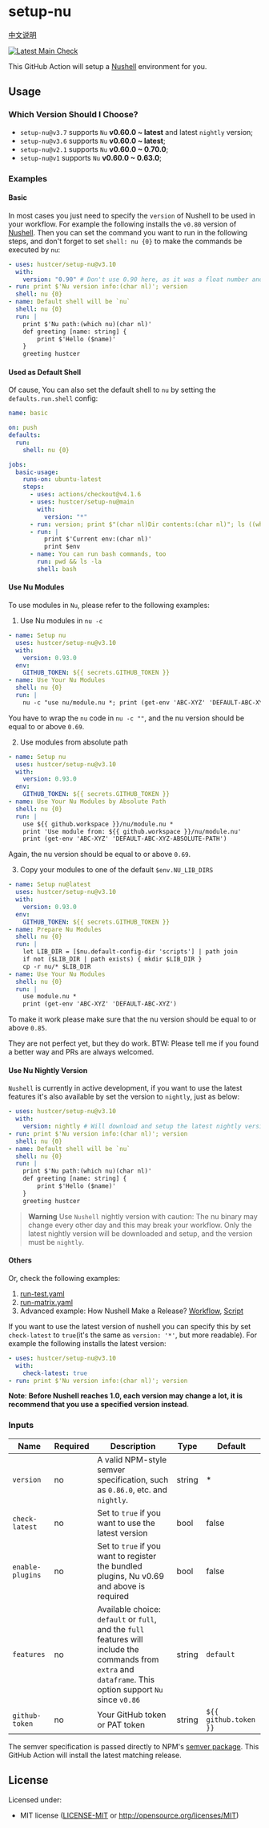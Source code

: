 # setup-nu

[中文说明](README.zh-CN.md)

[![Latest Main Check](https://github.com/hustcer/setup-nu/actions/workflows/latest-matrix.yaml/badge.svg)](https://github.com/hustcer/setup-nu/actions/workflows/latest-matrix.yaml)

This GitHub Action will setup a [Nushell](https://github.com/nushell/nushell) environment for you.

## Usage

### Which Version Should I Choose?

- `setup-nu@v3.7` supports `Nu` **v0.60.0 ~ latest** and latest `nightly` version;
- `setup-nu@v3.6` supports `Nu` **v0.60.0 ~ latest**;
- `setup-nu@v2.1` supports `Nu` **v0.60.0 ~ 0.70.0**;
- `setup-nu@v1` supports `Nu` **v0.60.0 ~ 0.63.0**;

### Examples

#### Basic

In most cases you just need to specify the `version` of Nushell to be used in your workflow.
For example the following installs the `v0.80` version of [Nushell](https://github.com/nushell/nushell).
Then you can set the command you want to run in the following steps, and don't forget to set `shell: nu {0}`
to make the commands be executed by `nu`:

```yaml
- uses: hustcer/setup-nu@v3.10
  with:
    version: "0.90" # Don't use 0.90 here, as it was a float number and will be convert to 0.9, you can use v0.90/0.90.0 or '0.90'
- run: print $'Nu version info:(char nl)'; version
  shell: nu {0}
- name: Default shell will be `nu`
  shell: nu {0}
  run: |
    print $'Nu path:(which nu)(char nl)'
    def greeting [name: string] {
        print $'Hello ($name)'
    }
    greeting hustcer
```

#### Used as Default Shell

Of cause, You can also set the default shell to `nu` by setting the `defaults.run.shell` config:

```yaml
name: basic

on: push
defaults:
  run:
    shell: nu {0}

jobs:
  basic-usage:
    runs-on: ubuntu-latest
    steps:
      - uses: actions/checkout@v4.1.6
      - uses: hustcer/setup-nu@main
        with:
          version: "*"
      - run: version; print $"(char nl)Dir contents:(char nl)"; ls ((which nu).path.0 | path dirname)
      - run: |
          print $'Current env:(char nl)'
          print $env
      - name: You can run bash commands, too
        run: pwd && ls -la
        shell: bash
```

#### Use Nu Modules

To use modules in `Nu`, please refer to the following examples:

1. Use Nu modules in `nu -c`

```yaml
- name: Setup nu
  uses: hustcer/setup-nu@v3.10
  with:
    version: 0.93.0
  env:
    GITHUB_TOKEN: ${{ secrets.GITHUB_TOKEN }}
- name: Use Your Nu Modules
  shell: nu {0}
  run: |
    nu -c "use nu/module.nu *; print (get-env 'ABC-XYZ' 'DEFAULT-ABC-XYZ')"
```

You have to wrap the `nu` code in `nu -c ""`, and the nu version should be equal to or above `0.69`.

2. Use modules from absolute path

```yaml
- name: Setup nu
  uses: hustcer/setup-nu@v3.10
  with:
    version: 0.93.0
  env:
    GITHUB_TOKEN: ${{ secrets.GITHUB_TOKEN }}
- name: Use Your Nu Modules by Absolute Path
  shell: nu {0}
  run: |
    use ${{ github.workspace }}/nu/module.nu *
    print 'Use module from: ${{ github.workspace }}/nu/module.nu'
    print (get-env 'ABC-XYZ' 'DEFAULT-ABC-XYZ-ABSOLUTE-PATH')
```

Again, the nu version should be equal to or above `0.69`.

3. Copy your modules to one of the default `$env.NU_LIB_DIRS`

```yaml
- name: Setup nu@latest
  uses: hustcer/setup-nu@v3.10
  with:
    version: 0.93.0
  env:
    GITHUB_TOKEN: ${{ secrets.GITHUB_TOKEN }}
- name: Prepare Nu Modules
  shell: nu {0}
  run: |
    let LIB_DIR = [$nu.default-config-dir 'scripts'] | path join
    if not ($LIB_DIR | path exists) { mkdir $LIB_DIR }
    cp -r nu/* $LIB_DIR
- name: Use Your Nu Modules
  shell: nu {0}
  run: |
    use module.nu *
    print (get-env 'ABC-XYZ' 'DEFAULT-ABC-XYZ')
```

To make it work please make sure that the nu version should be equal to or above `0.85`.

They are not perfect yet, but they do work. BTW: Please tell me if you found a better way and PRs are always welcomed.

#### Use Nu Nightly Version

`Nushell` is currently in active development, if you want to use the latest features it's also available by set the version to `nightly`, just as below:

```yaml
- uses: hustcer/setup-nu@v3.10
  with:
    version: nightly # Will download and setup the latest nightly version of Nushell
- run: print $'Nu version info:(char nl)'; version
  shell: nu {0}
- name: Default shell will be `nu`
  shell: nu {0}
  run: |
    print $'Nu path:(which nu)(char nl)'
    def greeting [name: string] {
        print $'Hello ($name)'
    }
    greeting hustcer
```

> **Warning**
> Use `Nushell` nightly version with caution: The nu binary may change every other day and this may break your workflow.
> Only the latest nightly version will be downloaded and setup, and the version must be `nightly`.

#### Others

Or, check the following examples:

1. [run-test.yaml](https://github.com/hustcer/setup-nu/blob/main/.github/workflows/run-test.yaml)
2. [run-matrix.yaml](https://github.com/hustcer/setup-nu/blob/main/.github/workflows/latest-matrix.yaml)
3. Advanced example: How Nushell Make a Release? [Workflow](https://github.com/nushell/nushell/blob/main/.github/workflows/release.yml), [Script](https://github.com/nushell/nushell/blob/main/.github/workflows/release-pkg.nu)

If you want to use the latest version of nushell you can specify this by set `check-latest` to
`true`(it's the same as `version: '*'`, but more readable). For example the following installs
the latest version:

```yaml
- uses: hustcer/setup-nu@v3.10
  with:
    check-latest: true
- run: print $'Nu version info:(char nl)'; version
```

**Note**: **Before Nushell reaches 1.0, each version may change a lot, it is recommend that you use a specified version instead**.

### Inputs

| Name             | Required | Description                                                                                                                                                   | Type   | Default   |
| ---------------- | -------- | ------------------------------------------------------------------------------------------------------------------------------------------------------------- | ------ | --------- |
| `version`        | no       | A valid NPM-style semver specification, such as `0.86.0`, etc. and `nightly`.                                                                                 | string | \*        |
| `check-latest`   | no       | Set to `true` if you want to use the latest version                                                                                                           | bool   | false     |
| `enable-plugins` | no       | Set to `true` if you want to register the bundled plugins, Nu v0.69 and above is required                                                                     | bool   | false     |
| `features`       | no       | Available choice: `default` or `full`, and the `full` features will include the commands from `extra` and `dataframe`. This option support `Nu` since `v0.86` | string | `default` |
| `github-token`   | no       | Your GitHub token or PAT token | string | `${{ github.token }}` |

The semver specification is passed directly to NPM's [semver package](https://www.npmjs.com/package/semver).
This GitHub Action will install the latest matching release.

## License

Licensed under:

- MIT license ([LICENSE-MIT](LICENSE-MIT) or http://opensource.org/licenses/MIT)
